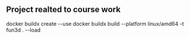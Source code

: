 ## Project realted to course work


docker buildx create --use
docker buildx build --platform linux/amd64 -t fun3d . --load


